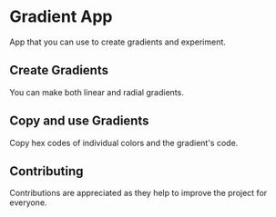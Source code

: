 
# Gradient App

App that you can use to create gradients and experiment.

## Create Gradients

You can make both linear and radial gradients.

## Copy and use Gradients

Copy hex codes of individual colors and the gradient's code.


## Contributing

Contributions are appreciated as they help to improve the project for everyone.
